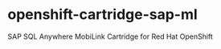 openshift-cartridge-sap-ml
==========================

SAP SQL Anywhere MobiLink Cartridge for Red Hat OpenShift
